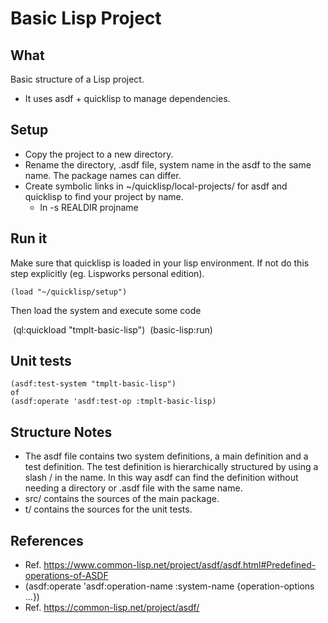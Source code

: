 # Basic Lisp Project
## What

Basic structure of a Lisp project.

* It uses asdf + quicklisp to manage dependencies.

## Setup

* Copy the project to a new directory.
* Rename the directory, .asdf file, system name in the asdf to the same name. The package names can differ.
* Create symbolic links in ~/quicklisp/local-projects/ for asdf and quicklisp to find your project by name.
  * ln -s REALDIR projname

## Run it

Make sure that quicklisp is loaded in your lisp environment. If not do this step explicitly (eg. Lispworks personal edition).

    (load "~/quicklisp/setup")

Then load the system and execute some code

​    (ql:quickload "tmplt-basic-lisp")
​    (basic-lisp:run)

## Unit tests

    (asdf:test-system "tmplt-basic-lisp")
    of
    (asdf:operate 'asdf:test-op :tmplt-basic-lisp)

## Structure Notes

* The asdf file contains two system definitions, a main definition and a test definition. The test definition is hierarchically structured by using a slash / in the name. In this way asdf can find the definition without needing a directory or .asdf file with the same name.
* src/ contains the sources of the main package.
* t/ contains the sources for the unit tests.

## References 

* Ref. https://www.common-lisp.net/project/asdf/asdf.html#Predefined-operations-of-ASDF
* (asdf:operate 'asdf:operation-name :system-name {operation-options ...})
* Ref. https://common-lisp.net/project/asdf/
